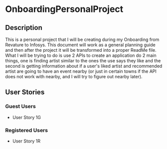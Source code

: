 # OnboardingPersonalProject

## Description
This is a personal project that I will be creating during my Onboarding from Revature to Infosys. This document will work as a general planning guide and then after the project it will be transformed into a proper ReadMe file. What I will be trying to do is use 2 APIs to create an application do 2 main things, one is finding artist similar to the ones the use says they like and the second is getting information about if a user's liked artist and recommended artist are going to have an event nearby (or just in certain towns if the API does not work with nearby, and I will try to figure out nearby later).

## User Stories

### Guest Users
- User Story 1G

### Registered Users
- User Story 1R
